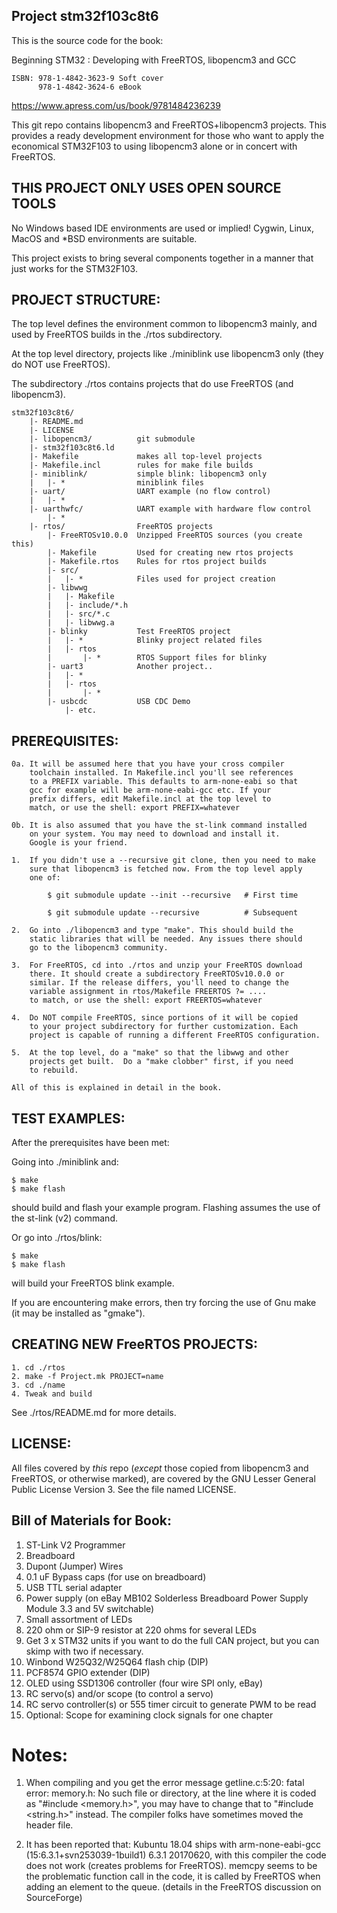 Project stm32f103c8t6
---------------------

This is the source code for the book:

Beginning STM32 : Developing with FreeRTOS, libopencm3 and GCC

    ISBN: 978-1-4842-3623-9 Soft cover
          978-1-4842-3624-6 eBook

https://www.apress.com/us/book/9781484236239

This git repo contains libopencm3 and FreeRTOS+libopencm3 projects.
This provides a ready development environment for those who want to
apply the economical STM32F103 to using libopencm3 alone or in
concert with FreeRTOS.

THIS PROJECT ONLY USES OPEN SOURCE TOOLS
----------------------------------------

No Windows based IDE environments are used or implied! Cygwin, Linux,
MacOS and *BSD environments are suitable.

This project exists to bring several components together in a manner
that just works for the STM32F103.

PROJECT STRUCTURE:
------------------

The top level defines the environment common to libopencm3 mainly, and
used by FreeRTOS builds in the ./rtos subdirectory.

At the top level directory, projects like ./miniblink use libopencm3
only (they do NOT use FreeRTOS).

The subdirectory ./rtos contains projects that do use FreeRTOS (and
libopencm3).

    stm32f103c8t6/
        |- README.md
        |- LICENSE
        |- libopencm3/          git submodule
        |- stm32f103c8t6.ld
        |- Makefile             makes all top-level projects
        |- Makefile.incl        rules for make file builds
        |- miniblink/           simple blink: libopencm3 only
        |   |- *                miniblink files
        |- uart/                UART example (no flow control)
        |   |- *        
        |- uarthwfc/            UART example with hardware flow control
            |- *
        |- rtos/                FreeRTOS projects
            |- FreeRTOSv10.0.0  Unzipped FreeRTOS sources (you create this)
            |- Makefile         Used for creating new rtos projects
            |- Makefile.rtos    Rules for rtos project builds
            |- src/
            |   |- *            Files used for project creation
            |- libwwg
            |   |- Makefile
            |   |- include/*.h
            |   |- src/*.c
            |   |- libwwg.a
            |- blinky           Test FreeRTOS project
            |   |- *            Blinky project related files
            |   |- rtos
            |       |- *        RTOS Support files for blinky
            |- uart3            Another project..
            |   |- *
            |   |- rtos
            |       |- *
            |- usbcdc           USB CDC Demo
                |- etc.
        
PREREQUISITES:
--------------

    0a. It will be assumed here that you have your cross compiler
        toolchain installed. In Makefile.incl you'll see references
        to a PREFIX variable. This defaults to arm-none-eabi so that
        gcc for example will be arm-none-eabi-gcc etc. If your 
        prefix differs, edit Makefile.incl at the top level to
        match, or use the shell: export PREFIX=whatever
    
    0b. It is also assumed that you have the st-link command installed
        on your system. You may need to download and install it. 
        Google is your friend.

    1.  If you didn't use a --recursive git clone, then you need to make
        sure that libopencm3 is fetched now. From the top level apply
        one of:
    
            $ git submodule update --init --recursive   # First time

            $ git submodule update --recursive          # Subsequent
    
    2.  Go into ./libopencm3 and type "make". This should build the 
        static libraries that will be needed. Any issues there should
        go to the libopencm3 community.
    
    3.  For FreeRTOS, cd into ./rtos and unzip your FreeRTOS download
        there. It should create a subdirectory FreeRTOSv10.0.0 or 
        similar. If the release differs, you'll need to change the
        variable assignment in rtos/Makefile FREERTOS ?= ....
        to match, or use the shell: export FREERTOS=whatever
    
    4.  Do NOT compile FreeRTOS, since portions of it will be copied
        to your project subdirectory for further customization. Each
        project is capable of running a different FreeRTOS configuration.

    5.  At the top level, do a "make" so that the libwwg and other
        projects get built.  Do a "make clobber" first, if you need
        to rebuild.

    All of this is explained in detail in the book.

TEST EXAMPLES:
--------------

After the prerequisites have been met:

Going into ./miniblink and:

    $ make
    $ make flash

should build and flash your example program. Flashing assumes the
use of the st-link (v2) command.

Or go into ./rtos/blink:

    $ make
    $ make flash

will build your FreeRTOS blink example.

If you are encountering make errors, then try forcing the use
of Gnu make (it may be installed as "gmake").

CREATING NEW FreeRTOS PROJECTS:
-------------------------------

    1. cd ./rtos
    2. make -f Project.mk PROJECT=name
    3. cd ./name
    4. Tweak and build

See ./rtos/README.md for more details.

LICENSE:
--------

All files covered by _this_ repo (_except_ those copied from libopencm3
and FreeRTOS, or otherwise marked), are covered by the GNU Lesser
General Public License Version 3. See the file named LICENSE.

Bill of Materials for Book:
---------------------------

1. ST-Link V2 Programmer
1. Breadboard
1. Dupont (Jumper) Wires
1. 0.1 uF Bypass caps (for use on breadboard)
1. USB TTL serial adapter
1. Power supply (on eBay MB102 Solderless Breadboard Power Supply Module 3.3 and 5V switchable)
1. Small assortment of LEDs
1. 220 ohm or SIP-9 resistor at 220 ohms for several LEDs
1. Get 3 x STM32 units if you want to do the full CAN project, but you can skimp with two if necessary.
1. Winbond W25Q32/W25Q64 flash chip (DIP)
1. PCF8574 GPIO extender (DIP)
1. OLED using SSD1306 controller (four wire SPI only, eBay)
1. RC servo(s) and/or scope (to control a servo)
1. RC servo controller(s) or 555 timer circuit to generate PWM to be read
1. Optional: Scope for examining clock signals for one chapter

Notes:
======

1. When compiling and you get the error message getline.c:5:20: fatal error: memory.h: No such file or directory, at the line where it is coded as "#include <memory.h>", you may have to change that to "#include <string.h>" instead. The compiler folks have sometimes moved the header file.

1. It has been reported that: Kubuntu 18.04 ships with arm-none-eabi-gcc (15:6.3.1+svn253039-1build1) 6.3.1 20170620, with this compiler the code does not work (creates problems for FreeRTOS). memcpy seems to be the problematic function call in the code, it is called by FreeRTOS when adding an element to the queue. (details in the FreeRTOS discussion on SourceForge)
